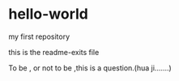 # hello-world
my first repository



this is the readme-exits file 



To be , or not to be ,this is a question.(hua ji.......)
